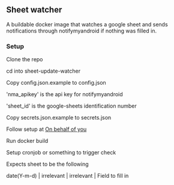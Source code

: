 ## Sheet watcher

A buildable docker image that watches a google sheet and sends
notifications through notifymyandroid if nothing was filled in.

### Setup

Clone the repo

cd into sheet-update-watcher

Copy config.json.example to config.json

'nma_apikey' is the api key for notifymyandroid

'sheet_id' is the google-sheets identification number

Copy secrets.json.example to secrets.json

Follow setup at [On behalf of you](https://github.com/gimite/google-drive-ruby/blob/master/doc/authorization.md)

Run docker build

Setup cronjob or something to trigger check

Expects sheet to be the following

date(Y-m-d) | irrelevant | irrelevant | Field to fill in

